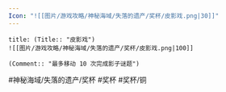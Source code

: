 ```yaml
---
Icon: "![[图片/游戏攻略/神秘海域/失落的遗产/奖杯/皮影戏.png|30]]"
---
```

```ad-common-bronze-trophy
title: (Title:: "皮影戏")
![[图片/游戏攻略/神秘海域/失落的遗产/奖杯/皮影戏.png|100]]

(Comment:: "最多移动 10 次完成影子谜题")
```

#神秘海域/失落的遗产/奖杯 #奖杯 #奖杯/铜
